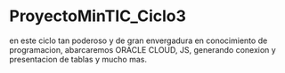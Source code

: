 # ProyectoMinTIC_Ciclo3
en este ciclo tan poderoso y de gran envergadura en conocimiento de programacion, abarcaremos ORACLE CLOUD, JS, generando conexion y presentacion de tablas y mucho mas.
